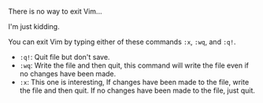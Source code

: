 There is no way to exit Vim...

I'm just kidding.

You can exit Vim by typing either of these commands `:x`, `:wq`, and `:q!`.

- `:q!`: Quit file but don't save.
- `:wq`: Write the file and then quit, this command will write the file even if no changes have been made.
- `:x`: This one is interesting, If changes have been made to the file, write the file and then quit. If no changes have been made to the file, just quit.
